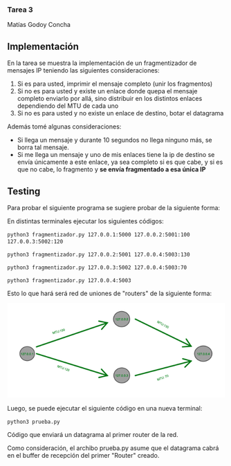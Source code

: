 ### Tarea 3
Matías Godoy Concha

## Implementación
En la tarea se muestra la implementación de un fragmentizador de mensajes IP teniendo las siguientes consideraciones:
1. Si es para usted, imprimir el mensaje completo (unir los fragmentos)
2. Si no es para usted y existe un enlace donde quepa el mensaje completo enviarlo por allá, sino distribuir en los distintos enlaces dependiendo del MTU de cada uno
3. Si no es para usted y no existe un enlace de destino, botar el datagrama

Además tomé algunas consideraciones:
- Si llega un mensaje y durante 10 segundos no llega ninguno más, se borra tal mensaje.
- Si me llega un mensaje y uno de mis enlaces tiene la ip de destino se envía únicamente a este enlace, ya sea completo si es que cabe, y si es que no cabe, lo fragmento y **se envía fragmentado a esa única IP**

## Testing
Para probar el siguiente programa se sugiere probar de la siguiente forma:

En distintas terminales ejecutar los siguientes códigos:

```
python3 fragmentizador.py 127.0.0.1:5000 127.0.0.2:5001:100 127.0.0.3:5002:120
```
```
python3 fragmentizador.py 127.0.0.2:5001 127.0.0.4:5003:130
```
```
python3 fragmentizador.py 127.0.0.3:5002 127.0.0.4:5003:70
```

```
python3 fragmentizador.py 127.0.0.4:5003
```

Esto lo que hará será red de uniones de "routers" de la siguiente forma:

![Grafo](Foto.png)


Luego, se puede ejecutar el siguiente código en una nueva terminal:

```
python3 prueba.py
```
Código que enviará un datagrama al primer router de la red.

Como consideración, el archibo prueba.py asume que el datagrama cabrá en el buffer de recepción del primer "Router" creado.
